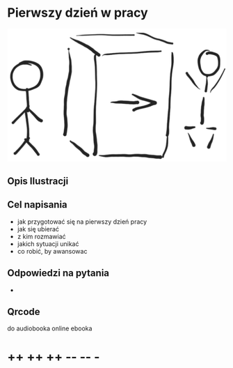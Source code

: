 # Pierwszy dzień w pracy

![wejście-wyjście](../img/we-wy.png)

## Opis Ilustracji


## Cel napisania
+ jak przygotować się na pierwszy dzień pracy
+ jak się  ubierać
+ z kim rozmawiać 
+ jakich sytuacji unikać
+ co robić, by awansowac 


## Odpowiedzi na pytania
+
 

## Qrcode
do audiobooka online
ebooka


# ++ ++ ++ -- -- -
